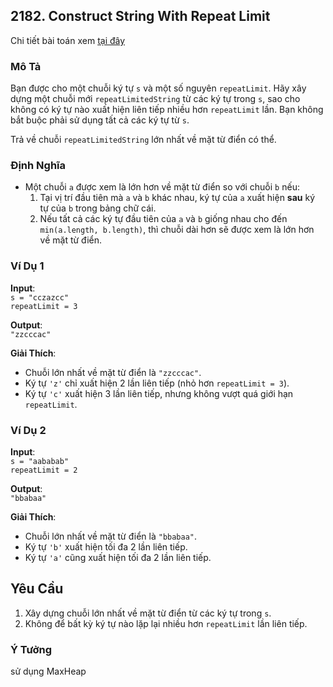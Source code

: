 ## 2182. Construct String With Repeat Limit

Chi tiết bài toán xem [tại đây](https://leetcode.com/problems/construct-string-with-repeat-limit/description/?envType=daily-question&envId=2024-12-17)

### Mô Tả
Bạn được cho một chuỗi ký tự `s` và một số nguyên `repeatLimit`. Hãy xây dựng một chuỗi mới `repeatLimitedString` từ các ký tự trong `s`, sao cho không có ký tự nào xuất hiện liên tiếp nhiều hơn `repeatLimit` lần. Bạn không bắt buộc phải sử dụng tất cả các ký tự từ `s`.

Trả về chuỗi `repeatLimitedString` lớn nhất về mặt từ điển có thể.

### Định Nghĩa
- Một chuỗi `a` được xem là lớn hơn về mặt từ điển so với chuỗi `b` nếu:
    1. Tại vị trí đầu tiên mà `a` và `b` khác nhau, ký tự của `a` xuất hiện **sau** ký tự của `b` trong bảng chữ cái.
    2. Nếu tất cả các ký tự đầu tiên của `a` và `b` giống nhau cho đến `min(a.length, b.length)`, thì chuỗi dài hơn sẽ được xem là lớn hơn về mặt từ điển.

### Ví Dụ 1
**Input**:  
`s = "cczazcc"`  
`repeatLimit = 3`

**Output**:  
`"zzcccac"`

**Giải Thích**:
- Chuỗi lớn nhất về mặt từ điển là `"zzcccac"`.
- Ký tự `'z'` chỉ xuất hiện 2 lần liên tiếp (nhỏ hơn `repeatLimit = 3`).
- Ký tự `'c'` xuất hiện 3 lần liên tiếp, nhưng không vượt quá giới hạn `repeatLimit`.

### Ví Dụ 2
**Input**:  
`s = "aababab"`  
`repeatLimit = 2`

**Output**:  
`"bbabaa"`

**Giải Thích**:
- Chuỗi lớn nhất về mặt từ điển là `"bbabaa"`.
- Ký tự `'b'` xuất hiện tối đa 2 lần liên tiếp.
- Ký tự `'a'` cũng xuất hiện tối đa 2 lần liên tiếp.

## Yêu Cầu
1. Xây dựng chuỗi lớn nhất về mặt từ điển từ các ký tự trong `s`.
2. Không để bất kỳ ký tự nào lặp lại nhiều hơn `repeatLimit` lần liên tiếp.

### Ý Tưởng
sử dụng MaxHeap